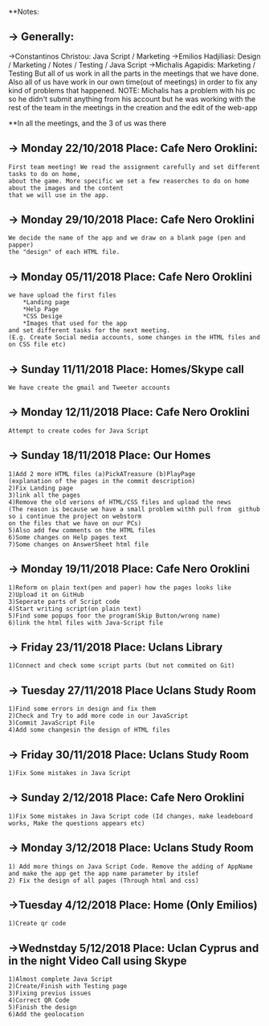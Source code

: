 **Notes:

-> Generally:
-----------------------------------------
->Constantinos Christou: Java Script / Marketing
->Emilios Hadjiliasi: Design / Marketing / Notes / Testing / Java Script
->Michalis Agapidis:  Marketing / Testing
But all of us work in all the parts in the meetings that we have done. Also all of us have work in our own time(out of meetings) 
in order to fix any kind of problems that happened.
NOTE: Michalis has a problem with his pc so he didn't submit anything from his account but he was working with the rest of the team in the meetings in the creation and the edit of the web-app

**In all the meetings, and the 3 of us was there

-> Monday 22/10/2018 Place: Cafe Nero Oroklini:
--------------------------------------------------
	First team meeting! We read the assignment carefully and set different tasks to do on home,
	about the game. More specific we set a few reaserches to do on home about the images and the content 
	that we will use in the app.

-> Monday 29/10/2018 Place: Cafe Nero Oroklini
--------------------------------------------------
	We decide the name of the app and we draw on a blank page (pen and papper)
	the "design" of each HTML file.

-> Monday 05/11/2018 Place: Cafe Nero Oroklini
---------------------------------------------------
	we have upload the first files
		*Landing page
		*Help Page
		*CSS Desige
		*Images that used for the app
	and set different tasks for the next meeting.
	(E.g. Create Social media accounts, some changes in the HTML files and on CSS file etc)
	
-> Sunday 11/11/2018 Place: Homes/Skype call
----------------------------------------------------
	We have create the gmail and Tweeter accounts
	
-> Monday 12/11/2018 Place: Cafe Nero Oroklini
----------------------------------------------------
	Attempt to create codes for Java Script
	
-> Sunday 18/11/2018 Place: Our Homes
----------------------------------------------------
	1)Add 2 more HTML files (a)PickATreasure (b)PlayPage
	(explanation of the pages in the commit description)
	2)Fix Landing page
	3)link all the pages
	4)Remove the old verions of HTML/CSS files and upload the news 
	(The reason is because we have a small problem withh pull from  github so i continue the project on webstorm
	on the files that we have on our PCs)
	5)Also add few comments on the HTML files
	6)Some changes on Help pages text
	7)Some changes on AnswerSheet html file
	
-> Monday 19/11/2018 Place: Cafe Nero Oroklini
-----------------------------------------------------
	1)Reform on plain text(pen and paper) how the pages looks like
	2)Upload it on GitHub
	3)Seperate parts of Script code
	4)Start writing script(on plain text)
	5)Find some popups foor the program(Skip Button/wrong name)
	6)link the html files with Java-Script file 
	
-> Friday 23/11/2018 Place: Uclans Library
-----------------------------------------------------
	1)Connect and check some script parts (but not commited on Git)
	
-> Tuesday 27/11/2018 Place Uclans Study Room
-----------------------------------------------------
	1)Find some errors in design and fix them
	2)Check and Try to add more code in our JavaScript
	3)Commit JavaScript File
	4)Add some changesin the design of HTML files
	
-> Friday 30/11/2018 Place: Uclans Study Room
-----------------------------------------------------
	1)Fix Some mistakes in Java Script
	
-> Sunday 2/12/2018 Place: Cafe Nero Oroklini
-----------------------------------------------------
	1)Fix Some mistakes in Java Script code (Id changes, make leadeboard works, Make the questions appears etc)
	
-> Monday 3/12/2018 Place: Uclans Study Room
-----------------------------------------------------
	1) Add more things on Java Script Code. Remove the adding of AppName and make the app get the app name parameter by itslef
	2) Fix the design of all pages (Through html and css)
	
->Tuesday 4/12/2018 Place: Home (Only Emilios)
-----------------------------------------------------
	1)Create qr code
	
->Wednstday 5/12/2018 Place: Uclan Cyprus and in the night Video Call using Skype
-----------------------------------------------------------------------------------
	1)Almost complete Java Script
	2)Create/Finish with Testing page
	3)Fixing previus issues
	4)Correct QR Code
	5)Finish the design
	6)Add the geolocation
	
